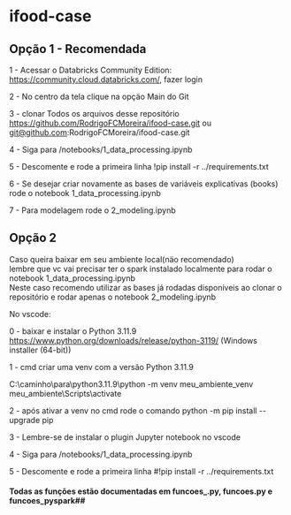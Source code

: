 # ifood-case
## Opção 1 - Recomendada

1 - Acessar o Databricks Community Edition: https://community.cloud.databricks.com/, fazer login<br>

2 - No centro da tela clique na opçäo Main do Git <br>

3 - clonar Todos os arquivos desse repositório https://github.com/RodrigoFCMoreira/ifood-case.git ou git@github.com:RodrigoFCMoreira/ifood-case.git<br>

4 - Siga para /notebooks/1_data_processing.ipynb<br>

5 - Descomente e rode a primeira linha !pip install -r ../requirements.txt<br>
 
6 - Se desejar criar novamente as bases de variáveis explicativas (books) rode o notebook 1_data_processing.ipynb<br>

7 - Para modelagem rode o 2_modeling.ipynb <br>

## Opção 2
Caso queira baixar em seu ambiente local(näo recomendado) <br>
lembre que vc vai precisar ter o spark instalado localmente para rodar o notebook 1_data_processing.ipynb<br>
Neste caso recomendo utilizar as bases já rodadas disponíveis ao clonar o repositório e rodar apenas o notebook 2_modeling.ipynb<br>

No vscode:<br>

0 - baixar e instalar o Python 3.11.9 https://www.python.org/downloads/release/python-3119/ (Windows installer (64-bit))<br>

1 - cmd criar uma venv com a versão Python 3.11.9 <br>

C:\caminho\para\python3.11.9\python -m venv meu_ambiente_venv<br>
meu_ambiente\Scripts\activate<br>

2 - após ativar a venv no cmd rode o comando python -m pip install --upgrade pip<br>

3 - Lembre-se de instalar o plugin Jupyter notebook no vscode<br>

4 - Siga para /notebooks/1_data_processing.ipynb<br>

5 - Descomente e rode a primeira linha #!pip install -r ../requirements.txt<br>


#### Todas as funções estão documentadas em funcoes_.py, funcoes.py e funcoes_pyspark##



